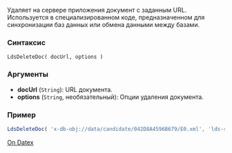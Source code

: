 Удаляет на сервере приложения документ с заданным URL. Используется в специализированном коде, предназначенном для синхронизации баз данных или обмена данными между базами.

### Синтаксис
`LdsDeleteDoc( docUrl, options )`

### Аргументы
- **docUrl** (`String`): URL документа.
- **options** (`String`, необязательный): Опции удаления документа.

### Пример
```js
LdsDeleteDoc( 'x-db-obj://data/candidate/042D8A4596B679/E0.xml', 'lds-server=test2.datex.ru:9000' )
```

[On Datex](http://docs.datex.ru/article.htm?id=5620276905286592603)